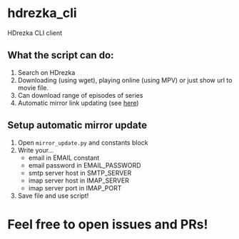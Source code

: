 # hdrezka_cli
HDrezka CLI client 

## What the script can do:
1. Search on HDrezka
2. Downloading (using wget), playing online (using MPV) or just show url to movie file.
3. Can download range of episodes of series
4. Automatic mirror link updating (see [here](#setup-automatic-mirror-update))


## Setup automatic mirror update
1. Open ```mirror_update.py``` and constants block
2. Write your...
   - email in EMAIL constant
   - email password in EMAIL_PASSWORD
   - smtp server host in SMTP_SERVER
   - imap server host in IMAP_SERVER
   - imap server port in IMAP_PORT
3. Save file and use script!


# Feel free to open issues and PRs!
